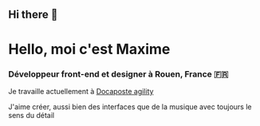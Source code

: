 ## Hi there 👋
# Hello, moi c'est Maxime

### Développeur front-end et designer à Rouen, France 🇫🇷 
Je travaille actuellement à <a href="https://www.docaposte.com">Docaposte agility</a>

J'aime créer, aussi bien des interfaces que de la musique avec toujours le sens du détail
